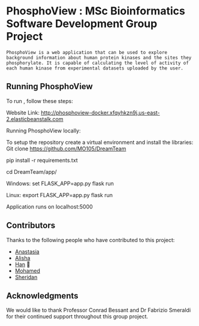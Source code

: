 # PhosphoView : MSc Bioinformatics Software Development Group Project

`PhosphoView is a web application that can be used to explore background information about human protein kinases and the sites they phosphorylate. It is capable of calculating the level of activity of each human kinase from experimental datasets uploaded by the user.`

## Running PhosphoView

To run <PhosphoView>, follow these steps:
  
Website Link: 
http://phosphoview-docker.xfqyhkzn9j.us-east-2.elasticbeanstalk.com

Running PhosphoView locally:

To setup the repository create a virtual environment and install the libraries:
Git clone https://github.com/MO105/DreamTeam
 
pip install -r requirements.txt
 
cd DreamTeam/app/
 
Windows:
set FLASK_APP=app.py
flask run
 
Linux:
export FLASK_APP=app.py
flask run
 
 
Application runs on localhost:5000



## Contributors

Thanks to the following people who have contributed to this project:

* [Anastasia](https://thumbs.gfycat.com/SorrowfulAncientGiantschnauzer-size_restricted.gif) 
* [Alisha](https://media.tenor.com/images/47851be5f91384a549945a5e8aa3d915/tenor.gif)
* [Han](https://i.kym-cdn.com/photos/images/original/001/101/482/d72.gif) 🐛
* [Mohamed](https://github.com/MO105) 
* [Sheridan](https://i.imgur.com/zUChZTK.gif) 

## Acknowledgments

We would like to thank Professor Conrad Bessant and Dr Fabrizio Smeraldi for their continued support throughout this group project.
